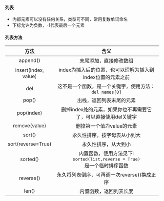 #### 列表

* 内部元素可以没有任何关系，类型可不同，常用复数单词命名
* 下标允许为负数，-1代表最后一个元素

#### 列表方法

|         方法         |                             含义                             |
| :------------------: | :----------------------------------------------------------: |
|       append()       |                    末尾添加，直接修改数组                    |
| insert(index, value) |  index为插入后的位置，也可以理解为插入到index位置的元素之前  |
|         del          | 这不是一个函数，是一个关键字，使用方法：<br />```del names[0]``` |
|        pop()         |                   出栈，返回列表末尾的元素                   |
|      pop(index)      | 删掉index处的元素，如果你也不再需要它了，可以直接使用del关键字 |
|    remove(value)     |                  删掉第一个值为value的元素                   |
|        sort()        |                 永久性排序，按字母表从小到大                 |
|  sort(reverse=True)  |                     永久性排序，从大到小                     |
|       sorted()       | 内置函数，使用方法见下:<br />```sorted(list,reverse = True)```<br />是一个临时排序函数 |
|      reverse()       |         永久将列表倒序，可再调一次reverse()换成正序          |
|        len()         |                    内置函数，返回列表长度                    |



